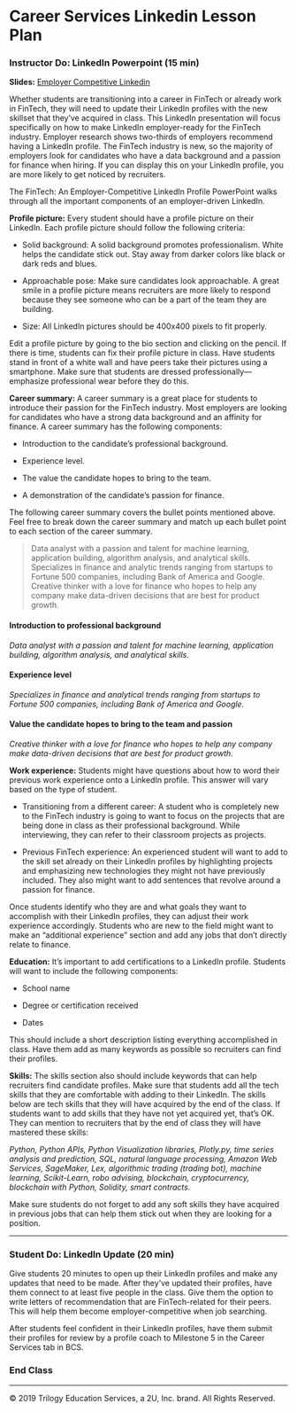 # Career Services Linkedin Lesson Plan

### Instructor Do: LinkedIn Powerpoint (15 min)

**Slides:** [Employer Competitive Linkedin](https://docs.google.com/presentation/d/1zlnuUVMoA2T1S6RdGo8CchwZNB5F_E_DkrGLlINRlDY/edit?usp=sharing)

Whether students are transitioning into a career in FinTech or already work in FinTech, they will need to update their LinkedIn profiles with the new skillset that they’ve acquired in class. This LinkedIn presentation will focus specifically on how to make LinkedIn employer-ready for the FinTech industry. Employer research shows two-thirds of employers recommend having a LinkedIn profile. The FinTech industry is new, so the majority of employers look for candidates who have a data background and a passion for finance when hiring. If you can display this on your LinkedIn profile, you are more likely to get noticed by recruiters.

The FinTech: An Employer-Competitive LinkedIn Profile PowerPoint walks through all the important components of an employer-driven LinkedIn.

**Profile picture:** Every student should have a profile picture on their LinkedIn. Each profile picture should follow the following criteria:

* Solid background: A solid background promotes professionalism. White helps the candidate stick out. Stay away from darker colors like black or dark reds and blues.

* Approachable pose: Make sure candidates look approachable. A great smile in a profile picture means recruiters are more likely to respond because they see someone who can be a part of the team they are building.

* Size: All LinkedIn pictures should be 400x400 pixels to fit properly.

Edit a profile picture by going to the bio section and clicking on the pencil. If there is time,  students can fix their profile picture in class. Have students stand in front of a white wall and have peers take their pictures using a smartphone. Make sure that students are dressed professionally—emphasize professional wear before they do this.

**Career summary:** A career summary is a great place for students to introduce their passion for the FinTech industry. Most employers are looking for candidates who have a strong data background and an affinity for finance. A career summary has the following components:

* Introduction to the candidate’s professional background.

* Experience level.

* The value the candidate hopes to bring to the team.

* A demonstration of the candidate’s passion for finance.

The following career summary covers the bullet points mentioned above. Feel free to break down the career summary and match up each bullet point to each section of the career summary.

> Data analyst with a passion and talent for machine learning, application building, algorithm analysis, and analytical skills. Specializes in finance and analytic trends ranging from startups to Fortune 500 companies, including Bank of America and Google. Creative thinker with a love for finance who hopes to help any company make data-driven decisions that are best for product growth.

#### Introduction to professional background

_Data analyst with a passion and talent for machine learning, application building, algorithm analysis, and analytical skills._

#### Experience level

_Specializes in finance and analytical trends ranging from startups to Fortune 500 companies, including Bank of America and Google._

#### Value the candidate hopes to bring to the team and passion

_Creative thinker with a love for finance who hopes to help any company make data-driven decisions that are best for product growth._

**Work experience:** Students might have questions about how to word their previous work experience onto a LinkedIn profile. This answer will vary based on the type of student.

* Transitioning from a different career: A student who is completely new to the FinTech industry is going to want to focus on the projects that are being done in class as their professional background. While interviewing, they can refer to their classroom projects as projects.

* Previous FinTech experience: An experienced student will want to add to the skill set already on their LinkedIn profiles by highlighting projects and emphasizing new technologies they might not have previously included. They also might want to add sentences that revolve around a passion for finance.

Once students identify who they are and what goals they want to accomplish with their LinkedIn profiles, they can adjust their work experience accordingly. Students who are new to the field might want to make an “additional experience” section and add any jobs that don’t directly relate to finance.

**Education:** It’s important to add certifications to a LinkedIn profile. Students will want to include the following components:

* School name

* Degree or certification received

* Dates

This should include a short description listing everything accomplished in class. Have them add as many keywords as possible so recruiters can find their profiles.

**Skills:** The skills section also should include keywords that can help recruiters find candidate profiles. Make sure that students add all the tech skills that they are comfortable with adding to their LinkedIn. The skills below are tech skills that they will have acquired by the end of the class. If students want to add skills that they have not yet acquired yet, that’s OK. They can mention to recruiters that by the end of class they will have mastered these skills:

_Python, Python APIs, Python Visualization libraries, Plotly.py, time series analysis and prediction, SQL, natural language processing, Amazon Web Services, SageMaker, Lex, algorithmic trading (trading bot), machine learning, Scikit-Learn, robo advising, blockchain, cryptocurrency, blockchain with Python, Solidity, smart contracts._

Make sure students do not forget to add any soft skills they have acquired in previous jobs that can help them stick out when they are looking for a position.

---

### Student Do: LinkedIn Update (20 min)

Give students 20 minutes to open up their LinkedIn profiles and make any updates that need to be made. After they’ve updated their profiles, have them connect to at least five people in the class. Give them the option to write letters of recommendation that are FinTech-related for their peers. This will help them become employer-competitive when job searching.

After students feel confident in their LinkedIn profiles, have them submit their profiles for review by a profile coach to Milestone 5 in the Career Services tab in BCS.

### End Class

---

© 2019 Trilogy Education Services, a 2U, Inc. brand. All Rights Reserved.

